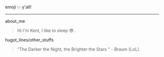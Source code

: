 emoji :collision: y'all!
***
about_me
>  Hi I'm Kent, I like to sleep :sunglasses: .

hugot_lines/other_stuffs
> "The Darker the Night, the Brighter the Stars " - Braum (LoL).
